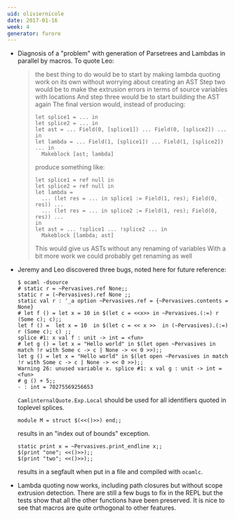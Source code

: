 ```yaml
---
uid: oliviernicole
date: 2017-01-16
week: 4
generator: furore
---
```


* Diagnosis of a "problem" with generation of Parsetrees and Lambdas in
  parallel by macros.
  To quote Leo:

  > the best thing to do would be to start by making lambda quoting work on its
  > own without worrying about creating an AST
  > Step two would be to make the extrusion errors in terms of source variables
  > with locations
  > And step three would be to start building the AST again
  > The final version would, instead of producing:
  > ```
  > let splice1 = ... in
  > let splice2 = ... in
  > let ast = ... Field(0, [splice1]) ... Field(0, [splice2]) ... in
  > let lambda = ... Field(1, [splice1]) ... Field(1, [splice2]) ... in
  >   Makeblock [ast; lambda]
  > ```
  > produce something like:
  > ```
  > let splice1 = ref null in
  > let splice2 = ref null in
  > let lambda =
  >   ... (let res = ... in splice1 := Field(1, res); Field(0, res)) ...
  >   ... (let res = ... in splice2 := Field(1, res); Field(0, res)) ...
  > in
  > let ast = ... !splice1 ... !splice2 ... in
  >   Makeblock [lambda; ast]
  > ```
  > This would give us ASTs without any renaming of variables
  > With a bit more work we could probably get renaming as well

* Jeremy and Leo discovered three bugs, noted here for future reference:

  ```
  $ ocaml -dsource
  # static r = ~Pervasives.ref None;;
  static r = (~Pervasives).ref None ;;
  static val r : '_a option ~Pervasives.ref = {~Pervasives.contents = None}
  # let f () = let x = 10 in $(let c = <<x>> in ~Pervasives.(:=) r (Some c); c);;
  let f () =  let x = 10  in $(let c = << x >>  in (~Pervasives).(:=) r (Some c); c) ;;
  splice #1: x val f : unit -> int = <fun>
  # let g () = let x = "Hello world" in $(let open ~Pervasives in match !r with Some c -> c | None -> << 0 >>);;
  let g () = let x = "Hello world" in $(let open ~Pervasives in match !r with Some c -> c | None -> << 0 >>);;
  Warning 26: unused variable x. splice #1: x val g : unit -> int = <fun>
  # g () + 5;;
  - : int = 70275569256653
  ```

  `CamlinternalQuote.Exp.Local` should be used for all identifiers quoted in
  toplevel splices.

  ```
  module M = struct $(<<()>>) end;;
  ```

  results in an "index out of bounds" exception.

  ```
  static print x = ~Pervasives.print_endline x;;
  $(print "one"; <<()>>);;
  $(print "two"; <<()>>);;
  ```

  results in a segfault when put in a file and compiled with `ocamlc`.

* Lambda quoting now works, including path closures but without scope extrusion
  detection. There are still a few bugs to fix in the REPL but the tests show
  that all the other functions have been preserved. It is nice to see that
  macros are quite orthogonal to other features.

